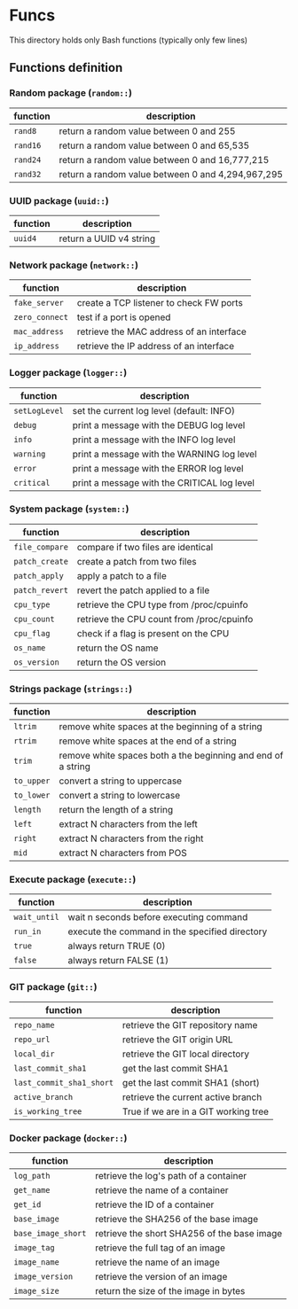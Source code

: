 # Funcs

This directory holds only Bash functions (typically only few lines)

## Functions definition

### Random package (`random::`)

| function | description |
| --- | --- |
| `rand8` | return a random value between 0 and 255 |
| `rand16` | return a random value between 0 and 65,535 |
| `rand24` | return a random value between 0 and 16,777,215 |
| `rand32` | return a random value between 0 and 4,294,967,295 |

### UUID package (`uuid::`)

| function | description |
| --- | --- |
| `uuid4` | return a UUID v4 string |

### Network package (`network::`)

| function | description |
| --- | --- |
| `fake_server` | create a TCP listener to check FW ports |
| `zero_connect` | test if a port is opened |
| `mac_address` | retrieve the MAC address of an interface |
| `ip_address` | retrieve the IP address of an interface |

### Logger package (`logger::`)

| function | description |
| --- | --- |
| `setLogLevel` | set the current log level (default: INFO) |
| `debug` | print a message with the DEBUG log level |
| `info` | print a message with the INFO log level |
| `warning` | print a message with the WARNING log level |
| `error` | print a message with the ERROR log level |
| `critical` | print a message with the CRITICAL log level |

### System package (`system::`)

| function | description |
| --- | --- |
| `file_compare` | compare if two files are identical |
| `patch_create` | create a patch from two files |
| `patch_apply` | apply a patch to a file |
| `patch_revert` | revert the patch applied to a file |
| `cpu_type` | retrieve the CPU type from /proc/cpuinfo |
| `cpu_count` | retrieve the CPU count from /proc/cpuinfo |
| `cpu_flag` | check if a flag is present on the CPU |
| `os_name` | return the OS name |
| `os_version` | return the OS version |

### Strings package (`strings::`)

| function | description |
| --- | --- |
| `ltrim` | remove white spaces at the beginning of a string |
| `rtrim` | remove white spaces at the end of a string |
| `trim` | remove white spaces both a the beginning and end of a string |
| `to_upper` | convert a string to uppercase |
| `to_lower` | convert a string to lowercase |
| `length` | return the length of a string |
| `left` | extract N characters from the left |
| `right` | extract N characters from the right |
| `mid` | extract N characters from POS |

### Execute package (`execute::`)

| function | description |
| --- | --- |
| `wait_until` | wait n seconds before executing command |
| `run_in` | execute the command in the specified directory |
| `true` | always return TRUE (0) |
| `false` | always return FALSE (1) |

### GIT package (`git::`)

| function | description |
| --- | --- |
| `repo_name` | retrieve the GIT repository name |
| `repo_url` | retrieve the GIT origin URL |
| `local_dir` | retrieve the GIT local directory |
| `last_commit_sha1` | get the last commit SHA1 |
| `last_commit_sha1_short` | get the last commit SHA1 (short) |
| `active_branch` | retrieve the current active branch |
| `is_working_tree` | True if we are in a GIT working tree |

### Docker package (`docker::`)

| function | description |
| --- | --- |
| `log_path` | retrieve the log's path of a container |
| `get_name` | retrieve the name of a container |
| `get_id` | retrieve the ID of a container |
| `base_image` | retrieve the SHA256 of the base image |
| `base_image_short` | retrieve the short SHA256 of the base image |
| `image_tag` | retrieve the full tag of an image |
| `image_name` | retrieve the name of an image |
| `image_version` | retrieve the version of an image |
| `image_size` | return the size of the image in bytes |


